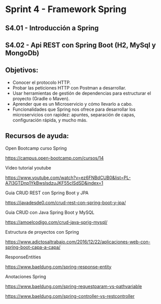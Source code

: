 
# Sprint 4 - Framework Spring 

## S4.01 - Introducción a Spring
## S4.02 - Api REST con Spring Boot (H2, MySql y MongoDb)


## Objetivos:
* Conocer el protocolo HTTP.
* Probar las peticiones HTTP con Postman a desarrollar.
* Usar herramientas de gestión de dependencias para estructurar el proyecto (Gradle o Maven).
* Aprender que es un Microservicio y cómo llevarlo a cabo.
* Funcionalidades que Spring nos ofrece para desarrollar los microservicios con rapidez: apuntes, separación de capas, configuración rápida, y mucho más.


## Recursos de ayuda:

Open Bootcamp curso Spring 

https://campus.open-bootcamp.com/cursos/14

Video tutorial youtube

https://www.youtube.com/watch?v=ez6FNBdCUB0&list=PL-A7l3GTDnp1YkBwslsdzuJKF55cISdSD&index=1

Guia CRUD REST con Spring Boot y JPA

https://javadesde0.com/crud-rest-con-spring-boot-y-jpa/

Guia CRUD con Java Spring Boot y MySQL

https://amoelcodigo.com/crud-java-sprig-mysql/

Estructura de proyectos con Spring

https://www.adictosaltrabajo.com/2016/12/22/aplicaciones-web-con-spring-boot-capa-a-capa/

ResponseEntities

https://www.baeldung.com/spring-response-entity

Anotaciones Spring

https://www.baeldung.com/spring-requestparam-vs-pathvariable

https://www.baeldung.com/spring-controller-vs-restcontroller

